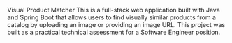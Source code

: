 Visual Product Matcher
This is a full-stack web application built with Java and Spring Boot that allows users to find visually similar products from a catalog by uploading an image or providing an image URL. This project was built as a practical technical assessment for a Software Engineer position.

